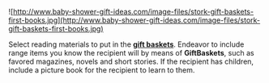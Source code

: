 ![http://www.baby-shower-gift-ideas.com/image-files/stork-gift-baskets-first-books.jpg](http://www.baby-shower-gift-ideas.com/image-files/stork-gift-baskets-first-books.jpg)

Select reading materials to put in the **[gift
baskets](http://www.giftbasketsplus.com/)**. Endeavor to include range
items you know the recipient will by means of **GiftBaskets**, such as
favored magazines, novels and short stories. If the recipient has
children, include a picture book for the recipient to learn to them.
